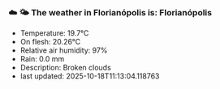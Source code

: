 ### ☁️ 🌤️  The weather in Florianópolis is: Florianópolis

- Temperature: 19.7°C
- On flesh: 20.26°C
- Relative air humidity: 97%
- Rain: 0.0 mm
- Description: Broken clouds
- last updated: 2025-10-18T11:13:04.118763
